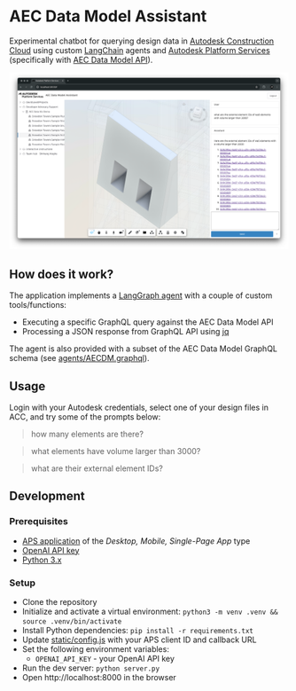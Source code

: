 # AEC Data Model Assistant

Experimental chatbot for querying design data in [Autodesk Construction Cloud](https://construction.autodesk.com/) using custom [LangChain](https://www.langchain.com) agents and [Autodesk Platform Services](https://aps.autodesk.com) (specifically with [AEC Data Model API](https://aps.autodesk.com/autodesk-aec-data-model-api)).

![Thumbnail](thumbnail.png)

## How does it work?

The application implements a [LangGraph agent](https://python.langchain.com/docs/how_to/migrate_agent/) with a couple of custom tools/functions:

- Executing a specific GraphQL query against the AEC Data Model API
- Processing a JSON response from GraphQL API using [jq](https://jqlang.org/)

The agent is also provided with a subset of the AEC Data Model GraphQL schema (see [agents/AECDM.graphql](./agents/AECDM.graphql)).

## Usage

Login with your Autodesk credentials, select one of your design files in ACC, and try some of the prompts below:

> how many elements are there?

> what elements have volume larger than 3000?

> what are their external element IDs?

## Development

### Prerequisites

- [APS application](https://aps.autodesk.com/en/docs/oauth/v2/tutorials/create-app/) of the _Desktop, Mobile, Single-Page App_ type
- [OpenAI API key](https://platform.openai.com/docs/quickstart/create-and-export-an-api-key)
- [Python 3.x](https://www.python.org/downloads/)

### Setup

- Clone the repository
- Initialize and activate a virtual environment: `python3 -m venv .venv && source .venv/bin/activate`
- Install Python dependencies: `pip install -r requirements.txt`
- Update [static/config.js](static/config.js) with your APS client ID and callback URL
- Set the following environment variables:
  - `OPENAI_API_KEY` - your OpenAI API key
- Run the dev server: `python server.py`
- Open http://localhost:8000 in the browser